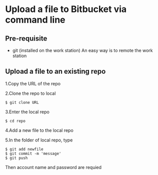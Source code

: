 # Upload a file to Bitbucket via command line

## Pre-requisite
* git (installed on the work station)
An easy way is to remote the work station

## Upload a file to an existing repo
1.Copy the URL of the repo

2.Clone the repo to local
```
$ git clone URL
```

3.Enter the local repo
```
$ cd repo
```

4.Add a new file to the local repo

5.In the folder of local repo, type
```
$ git add newfile
$ git commit -m 'message'
$ git push
```
Then account name and password are requied
